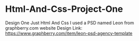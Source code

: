 # Html-And-Css-Project-One
Design One Just Html And Css
I used a PSD named Leon from graphberry.com website
Design Link:
https://www.graphberry.com/item/leon-psd-agency-template
